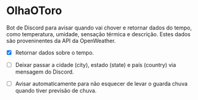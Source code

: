 # OlhaOToro

Bot de Discord para avisar quando vai chover e retornar dados do tempo, como temperatura, umidade, sensação térmica e descrição.
Estes dados são proveninentes da API da OpenWeather.

- [X] Retornar dados sobre o tempo.

- [ ] Deixar passar a cidade (city), estado (state) e país (country) via mensagem do Discord.

- [ ] Avisar automaticamente para não esquecer de levar o guarda chuva quando tiver previsão de chuva.
